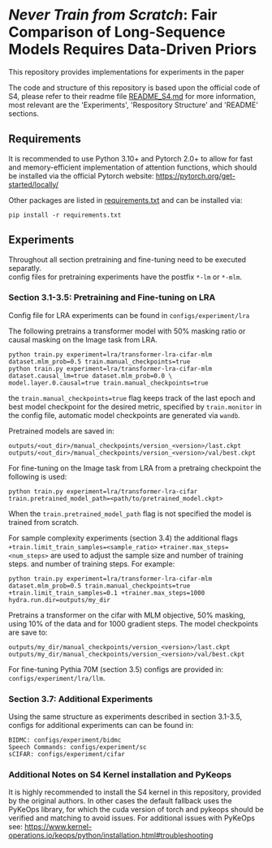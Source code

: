 # *Never Train from Scratch*: Fair Comparison of Long-Sequence Models Requires Data-Driven Priors 

This repository provides implementations for experiments in the paper

The code and structure of this repository is based upon the official code of S4, please refer to
their readme file [README_S4.md](README_S4.md) for more information, most relevant are the 'Experiments', 
'Respository Structure' and 'README' sections.

## Requirements
It is recommended to use Python 3.10+ and Pytorch 2.0+  to allow for fast 
and memory-efficient implementation of attention functions, which should be installed via
the official Pytorch website: https://pytorch.org/get-started/locally/

Other packages are listed in [requirements.txt](./requirements.txt) and can be installed via:
~~~
pip install -r requirements.txt
~~~



## Experiments

Throughout all section pretraining and fine-tuning need to be executed separatly.\
config files for pretraining experiments have the postfix ```*-lm``` or ```*-mlm```.

### Section 3.1-3.5: Pretraining and Fine-tuning on LRA

Config file for LRA experiments can be found in ```configs/experiment/lra```

The following pretrains a transformer model with 50% masking ratio or causal masking on the Image task from LRA.
~~~
python train.py experiment=lra/transformer-lra-cifar-mlm dataset.mlm_prob=0.5 train.manual_checkpoints=true
python train.py experiment=lra/transformer-lra-cifar-mlm dataset.causal_lm=true dataset.mlm_prob=0.0 \
model.layer.0.causal=true train.manual_checkpoints=true
~~~
the ```train.manual_checkpoints=true``` flag keeps track of the last epoch and best model checkpoint for the desired metric, 
specified by ```train.monitor``` in the config file, automatic model checkpoints are generated via ```wandb```.

Pretrained models are saved in: 
~~~ 
outputs/<out_dir>/manual_checkpoints/version_<version>/last.ckpt
outputs/<out_dir>/manual_checkpoints/version_<version>/val/best.ckpt
~~~

For fine-tuning on the Image task from LRA from a pretraing checkpoint the following is used:
~~~
python train.py experiment=lra/transformer-lra-cifar train.pretrained_model_path=<path/to/pretrained_model.ckpt> 
~~~

When the ```train.pretrained_model_path``` flag is not specified the model is trained from scratch.

For sample complexity experiments (section 3.4) the additional flags ```+train.limit_train_samples=<sample_ratio>``` 
```+trainer.max_steps=<num_steps>``` are used to adjust the sample size and number of training steps. 
and number of training steps. For example:

~~~
python train.py experiment=lra/transformer-lra-cifar-mlm dataset.mlm_prob=0.5 train.manual_checkpoints=true 
+train.limit_train_samples=0.1 +trainer.max_steps=1000 hydra.run.dir=outputs/my_dir
~~~

Pretrains a transformer on the cifar with MLM objective, 50% masking, using 10% of the data and for 1000 gradient steps.
The model checkpoints are save to: 
~~~
outputs/my_dir/manual_checkpoints/version_<version>/last.ckpt
outputs/my_dir/manual_checkpoints/version_<version>/val/best.ckpt
~~~

For fine-tuning Pythia 70M (section 3.5) configs are provided in: ```configs/experiment/lra/llm```.

### Section 3.7: Additional Experiments

Using the same structure as experiments described in section 3.1-3.5, configs for additional experiments can 
can be found in:
~~~
BIDMC: configs/experiment/bidmc
Speech Commands: configs/experiment/sc
sCIFAR: configs/experiment/cifar
~~~


### Additional Notes on S4 Kernel installation and PyKeops
It is highly recommended to install the S4 kernel in this repository, provided by the original authors.
In other cases the default fallback uses the PyKeOps library, 
for which the cuda version of torch and pykeops should be verified and matching to avoid issues.
For additional issues with PyKeOps see:
https://www.kernel-operations.io/keops/python/installation.html#troubleshooting
